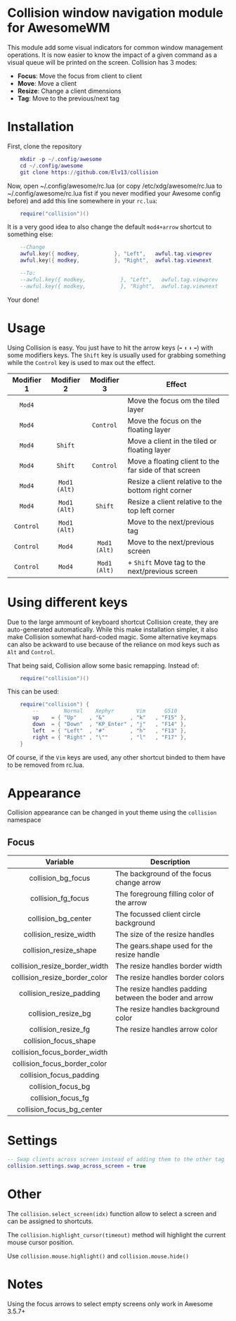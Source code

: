 Collision window navigation module for AwesomeWM
================================================

This module add some visual indicators for common window management operations.
It is now easier to know the impact of a given command as a visual queue will
be printed on the screen. Collision has 3 modes:

* **Focus**: Move the focus from client to client
* **Move**: Move a client
* **Resize**: Change a client dimensions
* **Tag**: Move to the previous/next tag

# Installation

First, clone the repository

```lua
    mkdir -p ~/.config/awesome
    cd ~/.config/awesome
    git clone https://github.com/Elv13/collision
```

Now, open ~/.config/awesome/rc.lua (or copy /etc/xdg/awesome/rc.lua to 
~/.config/awesome/rc.lua fist if you never modified your Awesome config before)
 and add this line somewhere in your `rc.lua`:

```lua
    require("collision")()
```

It is a very good idea to also change the default `mod4+arrow` shortcut to
something else:

```lua
    --Change
    awful.key({ modkey,           }, "Left",   awful.tag.viewprev       ),
    awful.key({ modkey,           }, "Right",  awful.tag.viewnext       ),

    --To:
    --awful.key({ modkey,           }, "Left",   awful.tag.viewprev       ),
    --awful.key({ modkey,           }, "Right",  awful.tag.viewnext       ),
```

Your done!

# Usage

Using Collision is easy. You just have to hit the arrow keys (`➡` `⬆` `⬇` `⬅`)
with some modifiers keys. The `Shift` key is usually used for grabbing something
while the `Control` key is used to max out the effect.

| Modifier 1 | Modifier 2   |  Modifier 3  | Effect                                                |
| :--------: | :----------: | :----------: | ----------------------------------------------------- |
| `Mod4`     |              |              | Move the focus om the tiled layer                     |
| `Mod4`     |              | `Control`    | Move the focus on the floating layer                  |
| `Mod4`     | `Shift`      |              | Move a client in the tiled or floating layer          |
| `Mod4`     | `Shift`      | `Control`    | Move a floating client to the far side of that screen |
| `Mod4`     | `Mod1 (Alt)` |              | Resize a client relative to the bottom right corner   |
| `Mod4`     | `Mod1 (Alt)` | `Shift`      | Resize a client relative to the top left corner       |
| `Control`  | `Mod1 (Alt)` |              | Move to the next/previous tag                         |
| `Control`  | `Mod4`       | `Mod1 (Alt)` | Move to the next/previous screen                      |
| `Control`  | `Mod4`       | `Mod1 (Alt)` | + `Shift` Move tag to the next/previous screen        |

# Using different keys

Due to the large ammount of keyboard shortcut Collision create, they are
auto-generated automatically. While this make installation simpler, it also
make Collision somewhat hard-coded magic. Some alternative keymaps can also
be ackward to use because of the reliance on mod keys such as `Alt` and `Control`.

That being said, Collision allow some basic remapping. Instead of:

```lua
    require("collision")()
```

This can be used:

```lua
    require("collision") {
        --        Normal    Xephyr       Vim      G510
        up    = { "Up"    , "&"        , "k"   , "F15" },
        down  = { "Down"  , "KP_Enter" , "j"   , "F14" },
        left  = { "Left"  , "#"        , "h"   , "F13" },
        right = { "Right" , "\""       , "l"   , "F17" },
    }
```

Of course, if the `Vim` keys are used, any other shortcut binded to them have to
be removed from rc.lua.

# Appearance

Collision appearance can be changed in yout theme using the `collision`
namespace

## Focus

| Variable                      | Description                                            |
| :---------------------------: | ------------------------------------------------------ |
| collision_bg_focus            | The background of the focus change arrow               |
| collision_fg_focus            | The foregroung filling color of the arrow              |
| collision_bg_center           | The focussed client circle background                  |
| collision_resize_width        | The size of the resize handles                         |
| collision_resize_shape        | The gears.shape used for the resize handle             |
| collision_resize_border_width | The resize handles border width                        |
| collision_resize_border_color | The resize handles border colors                       |
| collision_resize_padding      | The resize handles padding between the boder and arrow |
| collision_resize_bg           | The resize handles background color                    |
| collision_resize_fg           | The resize handles arrow color                         |
| collision_focus_shape         |                                                        |
| collision_focus_border_width  |                                                        |
| collision_focus_border_color  |                                                        |
| collision_focus_padding       |                                                        |
| collision_focus_bg            |                                                        |
| collision_focus_fg            |                                                        |
| collision_focus_bg_center     |                                                        |

# Settings

```lua
-- Swap clients across screen instead of adding them to the other tag
collision.settings.swap_across_screen = true
```

# Other

The `collision.select_screen(idx)` function allow to select a screen and can be
assigned to shortcuts.

The `collision.highlight_cursor(timeout)` method will highlight the current mouse
cursor position.

Use `collision.mouse.highlight()` and `collision.mouse.hide()`
# Notes

Using the focus arrows to select empty screens only work in Awesome 3.5.7+
